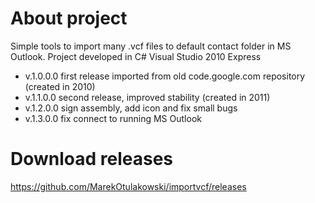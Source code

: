 # About project
Simple tools to import many .vcf files to default contact folder in MS Outlook. Project developed in C# Visual Studio 2010 Express
* v.1.0.0.0 first release imported from old code.google.com repository (created in 2010)
* v.1.1.0.0 second release, improved stability (created in 2011)
* v.1.2.0.0 sign assembly, add icon and fix small bugs
* v.1.3.0.0 fix connect to running MS Outlook

# Download releases
https://github.com/MarekOtulakowski/importvcf/releases
